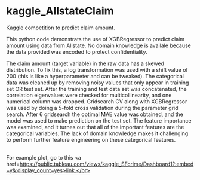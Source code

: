 # kaggle_AllstateClaim
Kaggle competition to predict claim amount.
<p> This python code demonstrats the use of XGBRegressor to predict claim amount using data from Allstate. No domain knowledge is availale because the data provided was encoded to protect confidentiality. </p>
<p>The claim amount (target variable) in the raw data has a skewed distribution. To fix this, a log transformation was used with a shift value of 200 (this is like a hyperparameter and can be tweaked). The categorical data was cleaned up by removing noisy values that only appear in training set OR test set. After the training and test data set was concatenated, the correlation eigenvalues were checked for multicollinearity, and one numerical column was dropped. Gridsearch CV along with XGBRegressor was used by doing a 5-fold cross validation during the parameter grid search. After 6 gridsearch the optimal MAE value was obtained, and the model was used to make prediction on the test set. The feature importance was examined, and it turnes out that all of the important features are the categorical variables. The lack of domain knowledge makes it challenging to perform further feature engineering on these categorical features.</p>

<br> For example plot, go to this <a href=https://public.tableau.com/views/kaggle_SFcrime/Dashboard1?:embed=y&:display_count=yes>link.</br>
</a>
